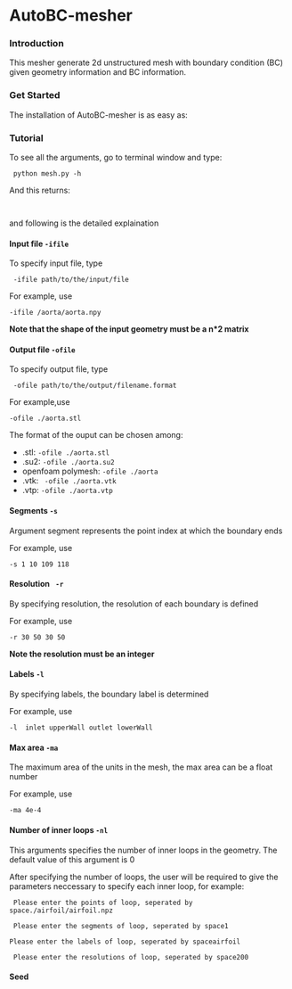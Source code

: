# AutoBC-mesher
### Introduction

This mesher generate 2d unstructured mesh with boundary condition (BC) given geometry information and BC information.

### Get Started

The installation of AutoBC-mesher is as easy as:





### Tutorial

To see all the arguments, go to terminal window and type:

` python mesh.py -h`

And this returns: 

` `

and following is the detailed explaination

#### Input file `-ifile`

To specify input file, type

` -ifile path/to/the/input/file` 

For example, use

` -ifile /aorta/aorta.npy  `

**Note that the shape of the input geometry must be a n*2 matrix**

#### Output file `-ofile`

To specify output file, type

` -ofile path/to/the/output/filename.format` 

For example,use

` -ofile ./aorta.stl  `

The format of the ouput can be chosen among:

- .stl: ` -ofile ./aorta.stl  `
- .su2: ` -ofile ./aorta.su2  `
- openfoam polymesh: ` -ofile ./aorta  `
- .vtk: ` -ofile ./aorta.vtk`
- .vtp: ` -ofile ./aorta.vtp  `

#### Segments `-s`

Argument segment represents the point index at which the boundary ends

For example, use 

`-s 1 10 109 118 `

#### Resolution ` -r`

By specifying resolution, the resolution of each boundary is defined

For example, use

`-r 30 50 30 50`

**Note the resolution must be an integer**

#### Labels `-l`

By specifying labels, the boundary label is determined

For example, use

`-l  inlet upperWall outlet lowerWall`

#### Max area `-ma`

The maximum area of the units in the mesh, the max area can be a float number

For example, use

`-ma 4e-4`

#### Number of inner loops `-nl`

This arguments specifies the number of inner loops in the geometry. The default value of this argument is 0

After specifying the number of loops, the user will be required to give the parameters neccessary to specify each inner loop, for example:

` Please enter the points of loop, seperated by space./airfoil/airfoil.npz` 

`
Please enter the segments of loop, seperated by space1`

`Please enter the labels of loop, seperated by spaceairfoil`

`
Please enter the resolutions of loop, seperated by space200`

#### Seed

